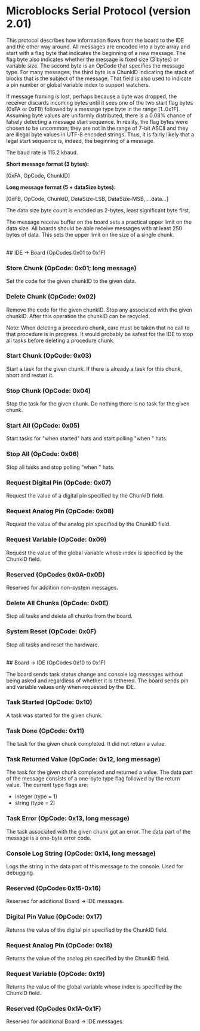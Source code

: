 # Microblocks Serial Protocol (version 2.01)

This protocol describes how information flows from the
board to the IDE and the other way around. All messages
are encoded into a byte array and start with a flag
byte that indicates the beginning of a new message. The
flag byte also indicates whether the message is fixed size
(3 bytes) or variable size. The second byte is an OpCode that
specifies the message type. For many messages, the third
byte is a ChunkID indicating the stack of blocks that is
the subject of the message. That field is also used to indicate
a pin number or global variable index to support watchers.

If message framing is lost, perhaps because a byte was dropped,
the receiver discards incoming bytes until it sees one of the two
start flag bytes (0xFA or 0xFB) followed by a message type byte in
the range [1..0x1F]. Assuming byte values are uniformly distributed,
there is a 0.08% chance of falsely detecting a message start sequence.
In reality, the flag bytes were chosen to be uncommon; they are
not in the range of 7-bit ASCII and they are illegal byte values
in UTF-8 encoded strings. Thus, it is fairly likely that a legal
start sequence is, indeed, the beginning of a message.

The baud rate is 115.2 kbaud.

**Short message format (3 bytes):**

[0xFA, OpCode, ChunkID]

**Long message format (5 + dataSize bytes):**

[0xFB, OpCode, ChunkID, DataSize-LSB, DataSize-MSB, ...data...]

The data size byte count is encoded as 2-bytes, least significant byte first.

The message receive buffer on the board sets a practical upper limit on
the data size. All boards should be able receive messages with at least 250
bytes of data. This sets the upper limit on the size of a single chunk.

<br>
## IDE → Board (OpCodes 0x01 to 0x1F)

### Store Chunk (OpCode: 0x01; long message)

Set the code for the given chunkID to the given data.

### Delete Chunk (OpCode: 0x02)

Remove the code for the given chunkID. Stop any associated
with the given chunkID. After this operation the chunkID can
be recycled.

Note: When deleting a procedure chunk, care must be taken
that no call to that procedure is in progress. It would
probably be safest for the IDE to stop all tasks before
deleting a procedure chunk.

### Start Chunk (OpCode: 0x03)

Start a task for the given chunk. If there is already a task
for this chunk, abort and restart it.

### Stop Chunk (OpCode: 0x04)

Stop the task for the given chunk. Do nothing there is no task
for the given chunk.

### Start All (OpCode: 0x05)

Start tasks for "when started" hats and start polling
"when <condition>" hats.

### Stop All (OpCode: 0x06)

Stop all tasks and stop polling "when <condition>" hats.

### Request Digital Pin (OpCode: 0x07)

Request the value of a digital pin specified by the ChunkID field.

### Request Analog Pin (OpCode: 0x08)

Request the value of the analog pin specified by the ChunkID field.

### Request Variable (OpCode: 0x09)

Request the value of the global variable whose index is
specified by the ChunkID field.

### Reserved (OpCodes 0x0A-0x0D)

Reserved for addition non-system messages.

### Delete All Chunks (OpCode: 0x0E)

Stop all tasks and delete all chunks from the board.

### System Reset (OpCode: 0x0F)

Stop all tasks and reset the hardware.

<br>
## Board → IDE (OpCodes 0x10 to 0x1F)

The board sends task status change and
console log messages without being asked and
regardless of whether it is tethered.
The board sends pin and variable values only when requested
by the IDE.

### Task Started (OpCode: 0x10)

A task was started for the given chunk.

### Task Done (OpCode: 0x11)

The task for the given chunk completed. It did not return a value.

### Task Returned Value (OpCode: 0x12, long message)

The task for the given chunk completed and returned a value.
The data part of the message consists of a one-byte type flag
followed by the return value. The current type flags are:

  * integer (type = 1)
  * string (type = 2)

### Task Error (OpCode: 0x13, long message)

The task associated with the given chunk got an error.
The data part of the message is a one-byte error code.

### Console Log String (OpCode: 0x14, long message)

Logs the string in the data part of this message to the
console. Used for debugging.

### Reserved (OpCodes 0x15-0x16)

Reserved for additional Board → IDE messages.

### Digital Pin Value (OpCode: 0x17)

Returns the value of the digital pin specified by the ChunkID field.

### Request Analog Pin (OpCode: 0x18)

Returns the value of the analog pin specified by the ChunkID field.

### Request Variable (OpCode: 0x19)

Returns the value of the global variable whose index is
specified by the ChunkID field.

### Reserved (OpCodes 0x1A-0x1F)

Reserved for additional Board → IDE messages.
